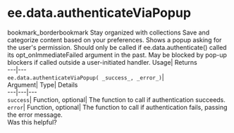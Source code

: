  
#  ee.data.authenticateViaPopup 
bookmark_borderbookmark Stay organized with collections  Save and categorize content based on your preferences.
Shows a popup asking for the user's permission. Should only be called if ee.data.authenticate() called its opt_onImmediateFailed argument in the past. 
May be blocked by pop-up blockers if called outside a user-initiated handler.
Usage| Returns  
---|---  
`ee.data.authenticateViaPopup( _success_, _error_)`|   
Argument|  Type| Details  
---|---|---  
`success`| Function, optional| The function to call if authentication succeeds.  
`error`| Function, optional| The function to call if authentication fails, passing the error message.  
Was this helpful?
